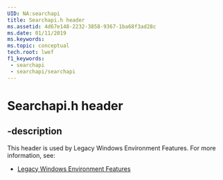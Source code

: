 ```yaml
---
UID: NA:searchapi
title: Searchapi.h header
ms.assetid: 4d67e148-2232-3858-9367-1ba68f3ad28c
ms.date: 01/11/2019
ms.keywords: 
ms.topic: conceptual
tech.root: lwef
f1_keywords:
 - searchapi
 - searchapi/searchapi
---
```


# Searchapi.h header


## -description

This header is used by Legacy Windows Environment Features. For more information, see:

- [Legacy Windows Environment Features](../_lwef/index.md)

